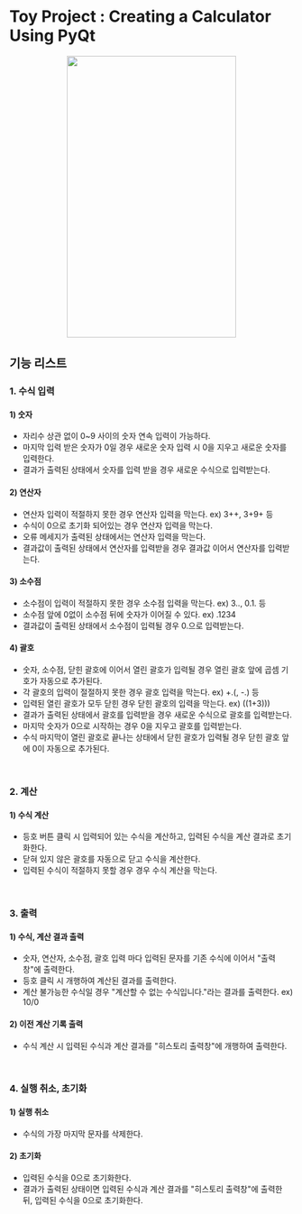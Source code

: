 # Toy Project : Creating a Calculator Using PyQt
<p align=center>
  <img src="https://github.com/addinedu-ros-3rd/iot-repo-2/assets/61872888/03dd4ad5-da47-4d70-9e0b-920a6136165f" height="500" width="300">
</p>

## 기능 리스트
### 1. 수식 입력
#### 1) 숫자
- 자리수 상관 없이 0~9 사이의 숫자 연속 입력이 가능하다.
- 마지막 입력 받은 숫자가 0일 경우 새로운 숫자 입력 시 0을 지우고 새로운 숫자를 입력한다.
- 결과가 출력된 상태에서 숫자를 입력 받을 경우 새로운 수식으로 입력받는다.
    
#### 2) 연산자
- 연산자 입력이 적절하지 못한 경우 연산자 입력을 막는다. ex) 3++, 3+9+ 등
- 수식이 0으로 초기화 되어있는 경우 연산자 입력을 막는다.
- 오류 메세지가 출력된 상태에서는 연산자 입력을 막는다.
- 결과값이 출력된 상태에서 연산자를 입력받을 경우 결과값 이어서 연산자를 입력받는다.
        
#### 3) 소수점
- 소수점이 입력이 적절하지 못한 경우 소수점 입력을 막는다. ex) 3.., 0.1. 등
- 소수점 앞에 0없이 소수점 뒤에 숫자가 이어질 수 있다. ex) .1234
- 결과값이 출력된 상태에서 소수점이 입력될 경우 0.으로 입력받는다.
        
#### 4) 괄호
- 숫자, 소수점, 닫힌 괄호에 이어서 열린 괄호가 입력될 경우 열린 괄호 앞에 곱셈 기호가 자동으로 추가된다.
- 각 괄호의 입력이 절절하지 못한 경우 괄호 입력을 막는다. ex) +.(, -.) 등
- 입력된 열린 괄호가 모두 닫힌 경우 닫힌 괄호의 입력을 막는다. ex) ((1+3)))
- 결과가 출력된 상태에서 괄호를 입력받을 경우 새로운 수식으로 괄호를 입력받는다.
- 마지막 숫자가 0으로 시작하는 경우 0을 지우고 괄호를 입력받는다.
- 수식 마지막이 열린 괄호로 끝나는 상태에서 닫힌 괄호가 입력될 경우 닫힌 괄호 앞에 0이 자동으로 추가된다.   

&nbsp;
&nbsp;
&nbsp;

### 2. 계산
#### 1) 수식 계산
- 등호 버튼 클릭 시 입력되어 있는 수식을 계산하고, 입력된 수식을 계산 결과로 초기화한다.
- 닫혀 있지 않은 괄호를 자동으로 닫고 수식을 계산한다.
- 입력된 수식이 적절하지 못할 경우 경우 수식 계산을 막는다.

&nbsp;
&nbsp;
&nbsp;

### 3. 출력
#### 1) 수식, 계산 결과 출력
- 숫자, 연산자, 소수점, 괄호 입력 마다 입력된 문자를 기존 수식에 이어서 "출력창"에 출력한다.
- 등호 클릭 시 개행하여 계산된 결과를 출력한다.
- 계산 불가능한 수식일 경우 "계산할 수 없는 수식입니다."라는 결과를 출력한다. ex) 10/0

#### 2) 이전 계산 기록 출력
- 수식 계산 시 입력된 수식과 계산 결과를 "히스토리 출력창"에 개행하여 출력한다.

&nbsp;
&nbsp;
&nbsp;

### 4. 실행 취소, 초기화
#### 1) 실행 취소
- 수식의 가장 마지막 문자를 삭제한다.

#### 2) 초기화
- 입력된 수식을 0으로 초기화한다.
- 결과가 출력된 상태이면 입력된 수식과 계산 결과를 "히스토리 출력창"에 출력한 뒤, 입력된 수식을 0으로 초기화한다.
